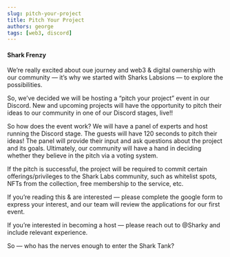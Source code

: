 ```yaml
---
slug: pitch-your-project
title: Pitch Your Project 
authors: george
tags: [web3, discord]
---
```


#### Shark Frenzy
We’re really excited about oue journey and web3 & digital ownership with our community — it’s why we started with Sharks Labsions — to explore the possibilities.

So, we’ve decided we will be hosting a “pitch your project” event in our Discord. New and upcoming projects will have the opportunity to pitch their ideas to our community in one of our Discord stages, live!! 

So how does the event work? We will have a panel of experts and host running the Discord stage. The guests will have 120 seconds to pitch their ideas! The panel will provide their input and ask questions about the project and its goals. Ultimately, our community will have a hand in deciding whether they believe in the pitch via a voting system. 

If the pitch is successful, the project will be required to commit certain offerings/privileges to the Shark Labs community, such as whitelist spots, NFTs from the collection, free membership to the service, etc.

If you’re reading this & are interested — please complete the google form to express your interest, and our team will review the applications for our first event.

If you’re interested in becoming a host — please reach out to @Sharky and include relevant experience.

So — who has the nerves enough to enter the Shark Tank?
